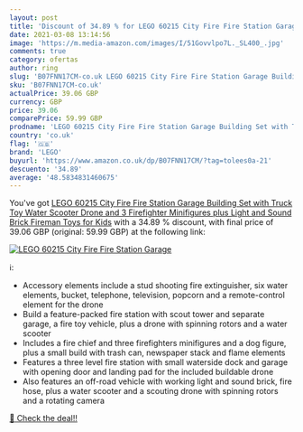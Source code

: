 ```yaml
---
layout: post
title: 'Discount of 34.89 % for LEGO 60215 City Fire Fire Station Garage'
date: 2021-03-08 13:14:56
image: 'https://m.media-amazon.com/images/I/51Govvlpo7L._SL400_.jpg'
comments: true
category: ofertas
author: ring
slug: 'B07FNN17CM-co.uk LEGO 60215 City Fire Fire Station Garage Building Set...'
sku: 'B07FNN17CM-co.uk'
actualPrice: 39.06 GBP
currency: GBP
price: 39.06
comparePrice: 59.99 GBP
prodname: 'LEGO 60215 City Fire Fire Station Garage Building Set with Truck Toy  Water Scooter  Drone and 3 Firefighter Minifigures plus Light and Sound Brick  Fireman Toys for Kids'
country: 'co.uk'
flag: '🇬🇧'
brand: 'LEGO'
buyurl: 'https://www.amazon.co.uk/dp/B07FNN17CM/?tag=tolees0a-21'
descuento: '34.89'
average: '48.5834831460675'
---
```


You've got [LEGO 60215 City Fire Fire Station Garage Building Set with Truck Toy  Water Scooter  Drone and 3 Firefighter Minifigures plus Light and Sound Brick  Fireman Toys for Kids](https://www.amazon.co.uk/dp/B07FNN17CM/?tag=tolees0a-21) with a  34.89 % discount, with final price of 39.06 GBP (original: 59.99 GBP) at the following link:

[![LEGO 60215 City Fire Fire Station Garage](https://m.media-amazon.com/images/I/51Govvlpo7L._SL400_.jpg)](https://www.amazon.co.uk/dp/B07FNN17CM/?tag=tolees0a-21)

ℹ️:

- Accessory elements include a stud shooting fire extinguisher, six water elements, bucket, telephone, television, popcorn and a remote-control element for the drone
- Build a feature-packed fire station with scout tower and separate garage, a fire toy vehicle, plus a drone with spinning rotors and a water scooter
- Includes a fire chief and three firefighters minifigures and a dog figure, plus a small build with trash can, newspaper stack and flame elements
- Features a three level fire station with small waterside dock and garage with opening door and landing pad for the included buildable drone
- Also features an off-road vehicle with working light and sound brick, fire hose, plus a water scooter and a scouting drone with spinning rotors and a rotating camera

[🛒 Check the deal!!](https://www.amazon.co.uk/dp/B07FNN17CM/?tag=tolees0a-21)
